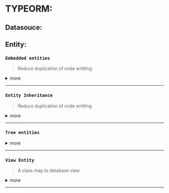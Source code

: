 # TYPEORM:

## Datasouce:

## Entity:

### `Embedded entities`

> Reduce duplication of code writting.

<details>

  <summary>more</summary>
  <blockquote>

```js
  class TimeLog {
    @Column({ type: Date, nullable: false, name: "createdDate" })
    createdDate: Date;

  @Column({ type: Date, nullable: false, name: "updatedDate" })
  updatedDate: Date;
  }

  @Entity()
  export class EmbeddedEntity {
  @PrimaryGeneratedColumn("uuid")
  id: string;

  @Column()
  props1: string;

  @Column(() => TimeLog)
  timeLog: TimeLog;
  }

  // SQL
  CREATE TABLE IF NOT EXISTS public.embedded_entity (
  id uuid NOT NULL DEFAULT uuid_generate_v4(),
  props1 character varying COLLATE pg_catalog."default" NOT NULL,
  "timeLogCreateddate" timestamp without time zone NOT NULL,
  "timeLogUpdateddate" timestamp without time zone NOT NULL,
  CONSTRAINT "PK_2286d1ffdaf9f9abb70e11a68af" PRIMARY KEY (id)
  )
```

  </blockquote>
</details>

---

### `Entity Inheritance`

> Reduce duplication of code writting

<details>
  <summary>more</summary>

```js
abstract class Content {
@PrimaryGeneratedColumn("uuid")
id: string;

@Column({ type: Date, nullable: true })
createdAt: Date;

@Column()
updatedAt: Date;
}

@Entity()
export class EntityInheritance extends Content {
@Column()
author: string;

@Column()
title: string;
}

CREATE TABLE IF NOT EXISTS public.entity_inheritance
(
    id uuid NOT NULL DEFAULT uuid_generate_v4(),
    "createdAt" timestamp without time zone,
    "updatedAt" timestamp without time zone NOT NULL,
    author character varying COLLATE pg_catalog."default" NOT NULL,
    title character varying COLLATE pg_catalog."default" NOT NULL,
    CONSTRAINT "PK_4e270010d6ef40bf8f9e8ac7beb" PRIMARY KEY (id)
)

```

</details>

---

### `Tree entities`

<details>
<summary>more</summary>
<blockquote>

Adjacency li
Nested

Materialized Path (aka Path Enumeration)f

Closure table

Working with tree entities

</blockquote>
</details>

---

### `View Entity`

> A class map to database view

<details>
  <summary>more</summary>
  <blockqute>

```js
@Entity()
export class Category {
  @PrimaryGeneratedColumn()
  id: number;

  @Column()
  name: string;
}

@Entity()
export class Post {
  @PrimaryGeneratedColumn()
  id: number;

  @Column()
  name: string;

  @Column()
  categoryId: number;

  @ManyToOne(() => Category)
  @JoinColumn({ name: "categoryId" })
  category: Category;
}

@ViewEntity({
  expression: (dataSource: DataSource) => {
    return dataSource
      .createQueryBuilder()
      .select("post.id", "id")
      .addSelect("post.name", "name")
      .addSelect("category.name", "categoryName")
      .from(Post, "post")
      .leftJoin(Category, "category", "category.id = post.categoryId");
  },
})
export class PostCatory {
  @ViewColumn()
  id: number;

  @ViewColumn()
  name: string;

  @ViewColumn()
  categoryName: string;
}

export async function handleViewEntity() {
  const c1 = new Category();
  const c2 = new Category();
  c1.name = "category1";
  c2.name = "category2";

  await AppDataSource.manager.save(c1);
  await AppDataSource.manager.save(c2);

  const p1 = new Post();
  const p2 = new Post();
  p1.name = "Post 1";
  p2.name = "POst 2";

  p1.categoryId = c1.id;
  p2.categoryId = c2.id;

  await AppDataSource.manager.save(p1);
  await AppDataSource.manager.save(p2);

  const postCategory = await AppDataSource.manager.find(PostCatory);
  console.log(postCategory);
}
```

  </blockquote>
</details>

---
